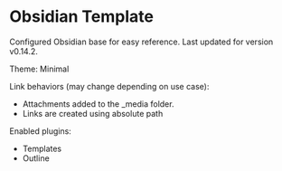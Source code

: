 # Obsidian Template

Configured Obsidian base for easy reference. Last updated for version v0.14.2. 

Theme: Minimal 

Link behaviors (may change depending on use case):
- Attachments added to the \_media folder.
- Links are created using absolute path

Enabled plugins:
- Templates
- Outline
